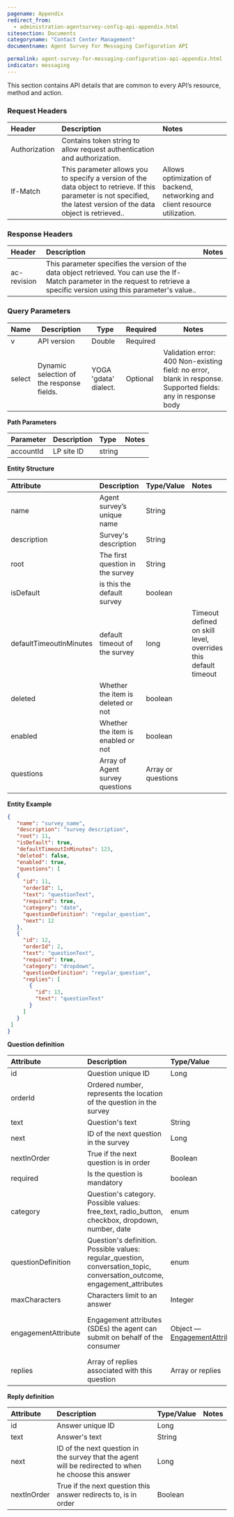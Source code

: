 ```yaml
---
pagename: Appendix
redirect_from:
  - administration-agentsurvey-config-api-appendix.html
sitesection: Documents
categoryname: "Contact Center Management"
documentname: Agent Survey For Messaging Configuration API

permalink: agent-survey-for-messaging-configuration-api-appendix.html
indicator: messaging
---
```


This section contains API details that are common to every API’s resource, method and action.

### Request Headers

 |Header | Description | Notes|
 |:------- | :-------------- | :--- |
 | Authorization | Contains token string to allow request authentication and authorization.  |
 | If-Match | This parameter allows you to specify a version of the data object to retrieve. If this parameter is not specified, the latest version of the data object is retrieved.. | Allows optimization of backend, networking and client resource utilization. |

### Response Headers

|Header | Description | Notes|
|:-------  | :----- | :--- |
| ac-revision | This parameter specifies the version of the data object retrieved. You can use the If-Match parameter in the request to retrieve a specific version using this parameter's value..

### Query Parameters

| Name   | Description   | Type   | Required |Notes    |
|--------|---------------|--------|----------|---------|
| v   | API version        | Double  | Required   |
| select  | Dynamic selection of the response fields. | YOGA 'gdata' dialect.  | Optional | Validation error: 400 Non-existing field: no error, blank in response. Supported fields: any in response body       |

**Path Parameters**

 |Parameter | Description|  Type  |Notes |
 |:----------|  :-------------- | :-------------- | :--- |
 | accountId |  LP site ID | string  |

**Entity Structure**

 | Attribute | Description | Type/Value | Notes |
 | :--------- | :-------------- | :----------- | :--- |
 | name | Agent survey’s unique name| String |
 | description | Survey's description | String |
 | root | The first question in the survey | String |
 | isDefault | is this the default survey | boolean |
 | defaultTimeoutInMinutes | default timeout of the survey | long | Timeout defined on skill level, overrides this default timeout |
 | deleted | Whether the item is deleted or not | boolean |
 | enabled | Whether the item is enabled or not| boolean |
 | questions | Array of Agent survey questions | Array or questions |

**Entity Example**

 ```json
{
    "name": "survey_name",
    "description": "survey description",
    "root": 11,
    "isDefault": true,
    "defaultTimeoutInMinutes": 123,
    "deleted": false,
    "enabled": true,
    "questions": [
    {
      "id": 11,
      "orderId": 1,
      "text": "questionText",
      "required": true,
      "category": "date",
      "questionDefinition": "regular_question",
      "next": 12
    },
    {
      "id": 12,
      "orderId": 2,
      "text": "questionText",
      "required": true,
      "category": "dropdown",
      "questionDefinition": "regular_question",
      "replies": [
        {
          "id": 13,
          "text": "questionText"
        }
      ]
    }
  ]
}
 ```

**Question definition**

| Attribute | Description | Type/Value | Notes |
| :--------- | :-------------- | :----------- | :--- |
| id | Question unique ID | Long |
| orderId |  Ordered number, represents the location of the question in the survey |
| text | Question's text | String |
| next | ID of the next question in the survey | Long | should be null in case the question contains replies |
| nextInOrder | True if the next question is in order | Boolean | For example, question with orderId 2 followed by question with orderId 3 |
| required | Is the question is mandatory | boolean |
| category | Question's category. Possible values: free_text, radio_button, checkbox, dropdown, number, date | enum |
| questionDefinition | Question's definition. Possible values: regular_question, conversation_topic, conversation_outcome, engagement_attributes | enum |
| maxCharacters |  Characters limit to an answer | Integer |
| engagementAttribute | Engagement attributes (SDEs) the agent can submit on behalf of the consumer | Object — [EngagementAttribute](/agent-survey-for-messaging-runtime-api-appendix.html#engagementAttribute-structure) | Submitting an engagement attribute question will trigger PurchaseEvent/LeadEvent/ServiceActivity event — based on the engagement attribute's type.
| replies | Array of replies associated with this question | Array or replies |

**Reply definition**

| Attribute | Description | Type/Value | Notes |
| :--------- | :-------------- | :----------- | :--- |
| id | Answer unique ID | Long |
| text | Answer's text | String |
| next | ID of the next question in the survey that the agent will be redirected to when he choose this answer | Long |
| nextInOrder|  True if the next question this answer redirects to, is in order | Boolean |